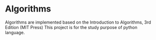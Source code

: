 # Algorithms
Algorithms are implemented based on the Introduction to Algorithms, 3rd Edition (MIT Press)
This project is for the study purpose of python language.
